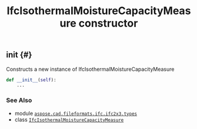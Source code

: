 ﻿---
title: IfcIsothermalMoistureCapacityMeasure constructor
second_title: Aspose.CAD for Python via .NET API References
description: 
type: docs
weight: 10
url: /python-net/aspose.cad.fileformats.ifc.ifc2x3.types/ifcisothermalmoisturecapacitymeasure/__init__/
is_root: false
---

## __init__ {#}

Constructs a new instance of IfcIsothermalMoistureCapacityMeasure



```python
def __init__(self):
    ...
```





### See Also
* module [`aspose.cad.fileformats.ifc.ifc2x3.types`](../../)
* class [`IfcIsothermalMoistureCapacityMeasure`](/cad/python-net/aspose.cad.fileformats.ifc.ifc2x3.types/ifcisothermalmoisturecapacitymeasure)
